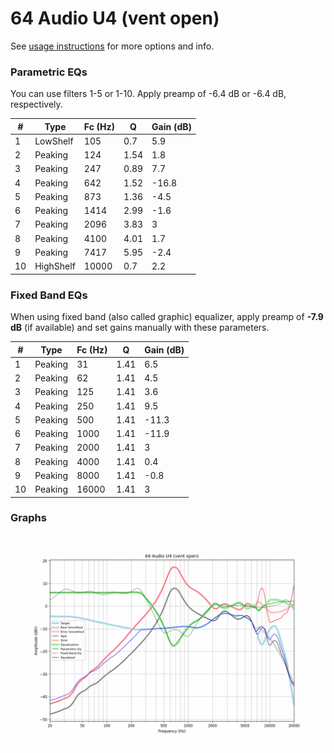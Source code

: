 # 64 Audio U4 (vent open)
See [usage instructions](https://github.com/jaakkopasanen/AutoEq#usage) for more options and info.

### Parametric EQs
You can use filters 1-5 or 1-10. Apply preamp of -6.4 dB or -6.4 dB, respectively.

|   # | Type      |   Fc (Hz) |    Q |   Gain (dB) |
|-----|-----------|-----------|------|-------------|
|   1 | LowShelf  |       105 | 0.7  |         5.9 |
|   2 | Peaking   |       124 | 1.54 |         1.8 |
|   3 | Peaking   |       247 | 0.89 |         7.7 |
|   4 | Peaking   |       642 | 1.52 |       -16.8 |
|   5 | Peaking   |       873 | 1.36 |        -4.5 |
|   6 | Peaking   |      1414 | 2.99 |        -1.6 |
|   7 | Peaking   |      2096 | 3.83 |         3   |
|   8 | Peaking   |      4100 | 4.01 |         1.7 |
|   9 | Peaking   |      7417 | 5.95 |        -2.4 |
|  10 | HighShelf |     10000 | 0.7  |         2.2 |

### Fixed Band EQs
When using fixed band (also called graphic) equalizer, apply preamp of **-7.9 dB** (if available) and set gains manually with these parameters.

|   # | Type    |   Fc (Hz) |    Q |   Gain (dB) |
|-----|---------|-----------|------|-------------|
|   1 | Peaking |        31 | 1.41 |         6.5 |
|   2 | Peaking |        62 | 1.41 |         4.5 |
|   3 | Peaking |       125 | 1.41 |         3.6 |
|   4 | Peaking |       250 | 1.41 |         9.5 |
|   5 | Peaking |       500 | 1.41 |       -11.3 |
|   6 | Peaking |      1000 | 1.41 |       -11.9 |
|   7 | Peaking |      2000 | 1.41 |         3   |
|   8 | Peaking |      4000 | 1.41 |         0.4 |
|   9 | Peaking |      8000 | 1.41 |        -0.8 |
|  10 | Peaking |     16000 | 1.41 |         3   |

### Graphs
![](./64%20Audio%20U4%20(vent%20open).png)
